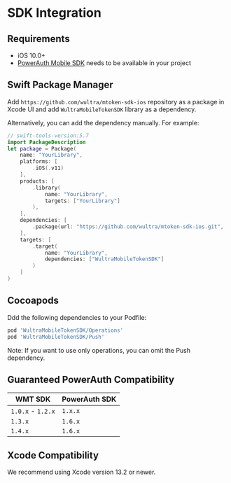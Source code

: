 # SDK Integration

## Requirements

- iOS 10.0+
- [PowerAuth Mobile SDK](https://github.com/wultra/powerauth-mobile-sdk) needs to be available in your project

## Swift Package Manager

Add `https://github.com/wultra/mtoken-sdk-ios` repository as a package in Xcode UI and add `WultraMobileTokenSDK` library as a dependency.

Alternatively, you can add the dependency manually. For example:

```swift
// swift-tools-version:5.7
import PackageDescription
let package = Package(
    name: "YourLibrary",
    platforms: [
        .iOS(.v11)
    ],
    products: [
        .library(
            name: "YourLibrary",
            targets: ["YourLibrary"]
        ),
    ],
    dependencies: [
        .package(url: "https://github.com/wultra/mtoken-sdk-ios.git", .from("1.4.1"))
    ],
    targets: [
        .target(
            name: "YourLibrary",
            dependencies: ["WultraMobileTokenSDK"]
        )
    ]
)
```

## Cocoapods

Ddd the following dependencies to your Podfile:

```rb
pod 'WultraMobileTokenSDK/Operations'
pod 'WultraMobileTokenSDK/Push'
```

<!-- begin box info -->
Note: If you want to use only operations, you can omit the Push dependency.
<!-- end -->

## Guaranteed PowerAuth Compatibility

| WMT SDK | PowerAuth SDK |  
|---|---|
| `1.0.x` - `1.2.x` | `1.x.x` |
| `1.3.x` | `1.6.x` |
| `1.4.x` | `1.6.x` |

## Xcode Compatibility

We recommend using Xcode version 13.2 or newer.

